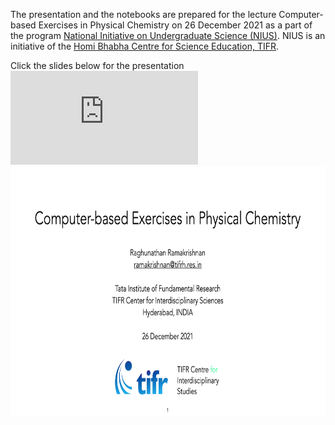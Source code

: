 The presentation and the notebooks are prepared for the lecture Computer-based Exercises in Physical Chemistry on 26 December 2021 as a part of the program
[National Initiative on Undergraduate Science (NIUS)](https://nius.hbcse.tifr.res.in/). NIUS is an initiative of the [Homi Bhabha Centre for Science Education, TIFR](https://www.hbcse.tifr.res.in/).

Click the slides below for the presentation
![](https://github.com/raghurama123/Comp_PhysChem_Basic/blob/main/pdf/NIUS26Dec2021_CompPhysChem.pdf)
<a href="https://moldis.tifrh.res.in/index.html">
<img src="img/Comp_PhysChem.png"  height="400">
</a>
